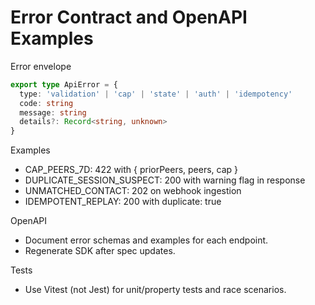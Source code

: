 # Error Contract and OpenAPI Examples

Error envelope

```ts
export type ApiError = {
  type: 'validation' | 'cap' | 'state' | 'auth' | 'idempotency'
  code: string
  message: string
  details?: Record<string, unknown>
}
```

Examples

- CAP_PEERS_7D: 422 with { priorPeers, peers, cap }
- DUPLICATE_SESSION_SUSPECT: 200 with warning flag in response
- UNMATCHED_CONTACT: 202 on webhook ingestion
- IDEMPOTENT_REPLAY: 200 with duplicate: true

OpenAPI

- Document error schemas and examples for each endpoint.
- Regenerate SDK after spec updates.

Tests

- Use Vitest (not Jest) for unit/property tests and race scenarios.

